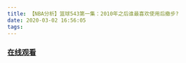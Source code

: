 ```yaml
---
title: 【NBA分析】篮球543第一集：2010年之后谁最喜欢使用后撤步?
date: 2020-03-02 16:56:05
tags:
---
```


### <a href="https://www.weibo.com/tv/v/IwHo0qjNm?fid=1034:4477929942351875" target="_blank">在线观看</a>

